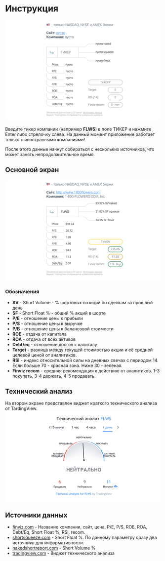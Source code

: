 # Инструкция

![Первый экран приложения](img/1.png)

Введите тикер компании (например **FLWS**) в поле ТИКЕР и нажмите Enter либо стрелочку слева. На данный момент приложение работает только с иностранными компаниями!

После этого данные начнут собираться с нескольких источников, что может занять непродолжительное время.

## Основной экран
![Первый экран приложения после ввода](img/2.png)

### Обозначения
* **SV** - Short Volume - % шортовых позиций по сделкам за прошлый день
* **SF** - Short Float % - общий % акций в шорте
* **P/E** - отношение цены к прибыли
* **P/S** - отношение цены к выручке
* **P/B** - отношение цены к балансовой стоимости
* **ROE** - отдача от капитала
* **ROA** - отдача от всех активов
* **Debt/eq** - отношение долгов к капиталу
* **Target** - разница между текущей стоимостью акции и её средней целевой ценой от аналитиков.
* **RSI** - индекс относительной силы на дневных свечах с периодом 14. Если больше 70 - красная зона. Ниже 30 - зелёная.
* **Finviz recom** - средняя рекомендация к действию от аналитиков. 1-3 покупать, 3-4 держать, 4-5 продавать.

## Технический анализ
На втором экране представлен виджет краткого технического анализа от TardingView.
![Виджет TardingView](img/3.png)

## Источники данных

* [finviz.com](https://finviz.com/) - Название компании, сайт, цена, P/E, P/S, ROE, ROA, Debt/Eq, Short Float %, RSI, recom.
* [shortsqueeze.com](https://shortsqueeze.com/) - Short Float %. По данному параметру сразу два источника для информативности.
* [nakedshortreport.com](https://nakedshortreport.com/) - Short Volume %
* [tradingview.com](https://tradingview.com/) - Виджет технического анализа


